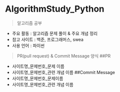 # AlgorithmStudy_Python

> 알고리즘 공부 
- 주요 활동 : 알고리즘 문제 풀이 & 주요 개념 정리 
- 참고 사이트 : 백준, 프로그래머스, swea
- 사용 언어 : 파이썬

> PR(pull request) & Commit Message 양식
##PR
- 사이트명_문제번호_문제 이름
- 사이트명_문제번호_관련 개념 이름
##Commit Message
- 사이트명_문제번호_문제이름
- 사이트명_문제번호_관련 개념 이름
